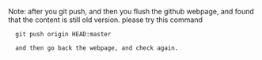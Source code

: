 Note: after you git push, and then you flush the github webpage, and found
      that the content is still old version. please try this command

      git push origin HEAD:master

      and then go back the webpage, and check again.
